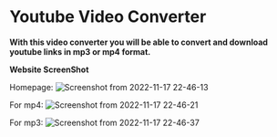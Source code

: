 # **Youtube Video Converter**

**With this video converter you will be able to convert and download youtube links in mp3 or mp4 format.**

**Website ScreenShot**

Homepage:
![Screenshot from 2022-11-17 22-46-13](https://user-images.githubusercontent.com/101043132/202544321-37519a10-afa2-4d74-bc9d-3dc7bed53f03.png)

For mp4:
![Screenshot from 2022-11-17 22-46-21](https://user-images.githubusercontent.com/101043132/202544326-8950ab3d-9163-4c9d-b120-0bc7289cf9e8.png)

For mp3:
![Screenshot from 2022-11-17 22-46-37](https://user-images.githubusercontent.com/101043132/202544330-a20beb4a-8a4a-420e-84f4-25ede1d973dc.png)
